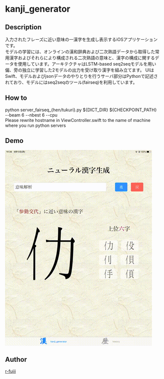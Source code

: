 kanji_generator
====

## Description
入力されたフレーズに近い意味の一漢字を生成し表示するiOSアプリケーションです。  
モデルの学習には、オンラインの漢和辞典および二次熟語データから取得した常用漢字およびそれらにより構成される二次熟語の意味と、漢字の構成に関するデータを使用しています。アーキテクチャはLSTM-based seq2seqモデルを用い偏、旁の独立に学習した2モデルの出力を受け取り漢字を組み立てます。
UIはSwift、モデルおよびjsonデータのやりとりを行うサーバ部分はPythonで記述されており、モデルにはseq2seqのツール(fairseq)を利用しています。

## How to
python server_fairseq_{hen/tukuri}.py ${DICT_DIR} ${CHECKPOINT_PATH} --beam 6 --nbest 6 --cpu  
Please rewrite hostname in ViewController.swift to the name of machine where you run python servers

## Demo

![Movie](https://github.com/r-fujii/kanji_drawer/blob/media/kanji_generator.gif)

## Author

[r-fujii](https://github.com/r-fujii)
